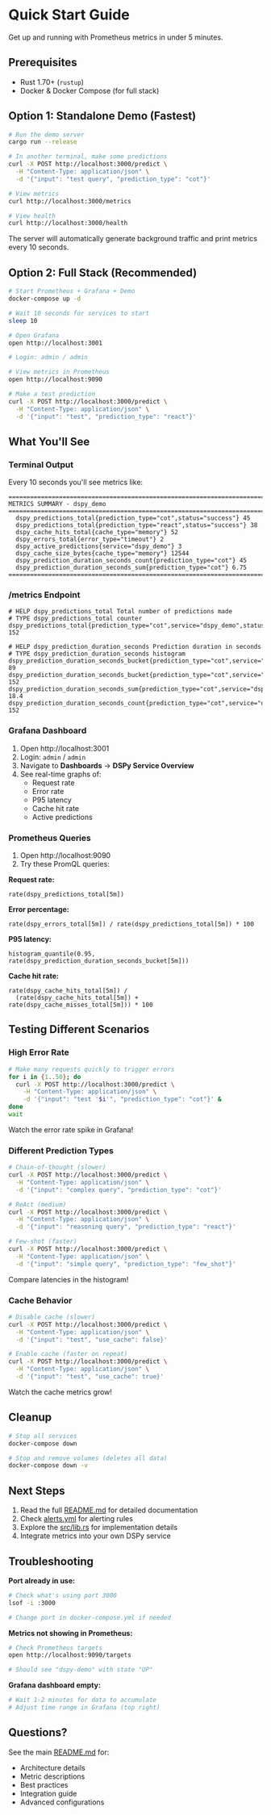 # Quick Start Guide

Get up and running with Prometheus metrics in under 5 minutes.

## Prerequisites

- Rust 1.70+ (`rustup`)
- Docker & Docker Compose (for full stack)

## Option 1: Standalone Demo (Fastest)

```bash
# Run the demo server
cargo run --release

# In another terminal, make some predictions
curl -X POST http://localhost:3000/predict \
  -H "Content-Type: application/json" \
  -d '{"input": "test query", "prediction_type": "cot"}'

# View metrics
curl http://localhost:3000/metrics

# View health
curl http://localhost:3000/health
```

The server will automatically generate background traffic and print metrics every 10 seconds.

## Option 2: Full Stack (Recommended)

```bash
# Start Prometheus + Grafana + Demo
docker-compose up -d

# Wait 10 seconds for services to start
sleep 10

# Open Grafana
open http://localhost:3001

# Login: admin / admin

# View metrics in Prometheus
open http://localhost:9090

# Make a test prediction
curl -X POST http://localhost:3000/predict \
  -H "Content-Type: application/json" \
  -d '{"input": "test", "prediction_type": "react"}'
```

## What You'll See

### Terminal Output

Every 10 seconds you'll see metrics like:

```
================================================================================
METRICS SUMMARY - dspy_demo
================================================================================
  dspy_predictions_total{prediction_type="cot",status="success"} 45
  dspy_predictions_total{prediction_type="react",status="success"} 38
  dspy_cache_hits_total{cache_type="memory"} 52
  dspy_errors_total{error_type="timeout"} 2
  dspy_active_predictions{service="dspy_demo"} 3
  dspy_cache_size_bytes{cache_type="memory"} 12544
  dspy_prediction_duration_seconds_count{prediction_type="cot"} 45
  dspy_prediction_duration_seconds_sum{prediction_type="cot"} 6.75
================================================================================
```

### /metrics Endpoint

```
# HELP dspy_predictions_total Total number of predictions made
# TYPE dspy_predictions_total counter
dspy_predictions_total{prediction_type="cot",service="dspy_demo",status="success"} 152

# HELP dspy_prediction_duration_seconds Prediction duration in seconds
# TYPE dspy_prediction_duration_seconds histogram
dspy_prediction_duration_seconds_bucket{prediction_type="cot",service="dspy_demo",le="0.1"} 89
dspy_prediction_duration_seconds_bucket{prediction_type="cot",service="dspy_demo",le="0.25"} 152
dspy_prediction_duration_seconds_sum{prediction_type="cot",service="dspy_demo"} 18.4
dspy_prediction_duration_seconds_count{prediction_type="cot",service="dspy_demo"} 152
```

### Grafana Dashboard

1. Open http://localhost:3001
2. Login: `admin` / `admin`
3. Navigate to **Dashboards** → **DSPy Service Overview**
4. See real-time graphs of:
   - Request rate
   - Error rate
   - P95 latency
   - Cache hit rate
   - Active predictions

### Prometheus Queries

1. Open http://localhost:9090
2. Try these PromQL queries:

**Request rate:**
```promql
rate(dspy_predictions_total[5m])
```

**Error percentage:**
```promql
rate(dspy_errors_total[5m]) / rate(dspy_predictions_total[5m]) * 100
```

**P95 latency:**
```promql
histogram_quantile(0.95, rate(dspy_prediction_duration_seconds_bucket[5m]))
```

**Cache hit rate:**
```promql
rate(dspy_cache_hits_total[5m]) /
  (rate(dspy_cache_hits_total[5m]) + rate(dspy_cache_misses_total[5m])) * 100
```

## Testing Different Scenarios

### High Error Rate

```bash
# Make many requests quickly to trigger errors
for i in {1..50}; do
  curl -X POST http://localhost:3000/predict \
    -H "Content-Type: application/json" \
    -d '{"input": "test '$i'", "prediction_type": "cot"}' &
done
wait
```

Watch the error rate spike in Grafana!

### Different Prediction Types

```bash
# Chain-of-thought (slower)
curl -X POST http://localhost:3000/predict \
  -H "Content-Type: application/json" \
  -d '{"input": "complex query", "prediction_type": "cot"}'

# ReAct (medium)
curl -X POST http://localhost:3000/predict \
  -H "Content-Type: application/json" \
  -d '{"input": "reasoning query", "prediction_type": "react"}'

# Few-shot (faster)
curl -X POST http://localhost:3000/predict \
  -H "Content-Type: application/json" \
  -d '{"input": "simple query", "prediction_type": "few_shot"}'
```

Compare latencies in the histogram!

### Cache Behavior

```bash
# Disable cache (slower)
curl -X POST http://localhost:3000/predict \
  -H "Content-Type: application/json" \
  -d '{"input": "test", "use_cache": false}'

# Enable cache (faster on repeat)
curl -X POST http://localhost:3000/predict \
  -H "Content-Type: application/json" \
  -d '{"input": "test", "use_cache": true}'
```

Watch the cache metrics grow!

## Cleanup

```bash
# Stop all services
docker-compose down

# Stop and remove volumes (deletes all data)
docker-compose down -v
```

## Next Steps

1. Read the full [README.md](README.md) for detailed documentation
2. Check [alerts.yml](alerts.yml) for alerting rules
3. Explore the [src/lib.rs](src/lib.rs) for implementation details
4. Integrate metrics into your own DSPy service

## Troubleshooting

**Port already in use:**
```bash
# Check what's using port 3000
lsof -i :3000

# Change port in docker-compose.yml if needed
```

**Metrics not showing in Prometheus:**
```bash
# Check Prometheus targets
open http://localhost:9090/targets

# Should see "dspy-demo" with state "UP"
```

**Grafana dashboard empty:**
```bash
# Wait 1-2 minutes for data to accumulate
# Adjust time range in Grafana (top right)
```

## Questions?

See the main [README.md](README.md) for:
- Architecture details
- Metric descriptions
- Best practices
- Integration guide
- Advanced configurations
